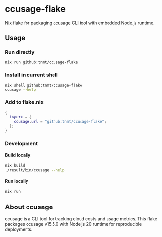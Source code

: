 # ccusage-flake

Nix flake for packaging [ccusage](https://www.npmjs.com/package/ccusage) CLI tool with embedded Node.js runtime.

## Usage

### Run directly
```bash
nix run github:tnmt/ccusage-flake
```

### Install in current shell
```bash
nix shell github:tnmt/ccusage-flake
ccusage --help
```

### Add to flake.nix
```nix
{
  inputs = {
    ccusage.url = "github:tnmt/ccusage-flake";
  };
}
```

### Development

#### Build locally
```bash
nix build
./result/bin/ccusage --help
```

#### Run locally
```bash
nix run
```

## About ccusage

ccusage is a CLI tool for tracking cloud costs and usage metrics. This flake packages ccusage v15.5.0 with Node.js 20 runtime for reproducible deployments.
